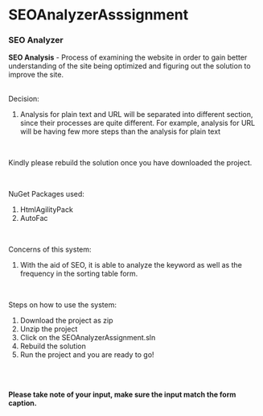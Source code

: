 # SEOAnalyzerAsssignment
<h3>SEO Analyzer</h3>
<b>SEO Analysis</b> - Process of examining the website in order to gain better understanding of the site being optimized and figuring out the solution to improve the site.

<br />
<br />

Decision:
1. Analysis for plain text and URL will be separated into different section, since their processes are quite different. For example, analysis for URL will be having few more steps than the analysis for plain text

<br />

Kindly please rebuild the solution once you have downloaded the project.

<br />

NuGet Packages used:
1. HtmlAgilityPack
2. AutoFac

<br />

Concerns of this system:
1. With the aid of SEO, it is able to analyze the keyword as well as the frequency in the sorting table form.

<br />

Steps on how to use the system:
1. Download the project as zip
2. Unzip the project
3. Click on the SEOAnalyzerAssignment.sln
4. Rebuild the solution
5. Run the project and you are ready to go!

<br />
<br />


**Please take note of your input, make sure the input match the form caption.**


